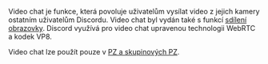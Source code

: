 <!-- TITLE: [CZ] Video chat -->

Video chat je funkce, která povoluje uživatelům vysílat video z jejich kamery ostatním uživatelům Discordu. Video chat byl vydán také s funkcí [sdílení obrazovky](/screensharing). Discord využívá pro video chat upravenou technologii WebRTC a kodek VP8.

Video chat lze použít pouze v [PZ a skupinových PZ](/direct-messages).
